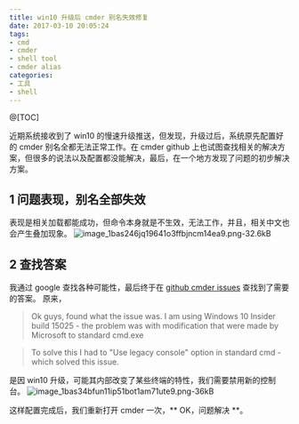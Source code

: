```yaml
---
title: win10 升级后 cmder 别名失效修复
date: 2017-03-10 20:05:24
tags:
- cmd
- cmder
- shell tool
- cmder alias
categories:
- 工具
- shell
---
```

@[TOC]

<!-- more -->

近期系统接收到了 win10 的慢速升级推送，但发现，升级过后，系统原先配置好的 cmder 别名全都无法正常工作。在 cmder github 上也试图查找相关的解决方案，但很多的说法以及配置都没能解决，最后，在一个地方发现了问题的初步解决方案。

## 1 问题表现，别名全部失效
表现是相关加载都能成功，但命令本身就是不生效，无法工作，并且，相关中文也会产生叠加现象。
![image_1bas246jq19641o3ffbjncm14ea9.png-32.6kB][1]

## 2 查找答案
我通过 google 查找各种可能性，最后终于在 [github cmder issues](https://github.com/cmderdev/cmder/issues/1257) 查找到了需要的答案。
原来，
> Ok guys, found what the issue was.
I am using Windows 10 Insider build 15025 - the problem was with modification that were made by Microsoft to standard cmd.exe

> To solve this I had to "Use legacy console" option in standard cmd - which solved this issue.

是因 win10 升级，可能其内部改变了某些终端的特性，我们需要禁用新的控制台。
![image_1bas34bfun11ip51bot1am71ute9.png-36kB][2]

这样配置完成后，我们重新打开 cmder 一次，** OK，问题解决 **。


[1]: http://static.zybuluo.com/lfire/39hqqx5xswsstbpa6ayc620y/image_1bas246jq19641o3ffbjncm14ea9.png
[2]: http://static.zybuluo.com/lfire/xew1dq4a9von8309oqczgpij/image_1bas34bfun11ip51bot1am71ute9.png

